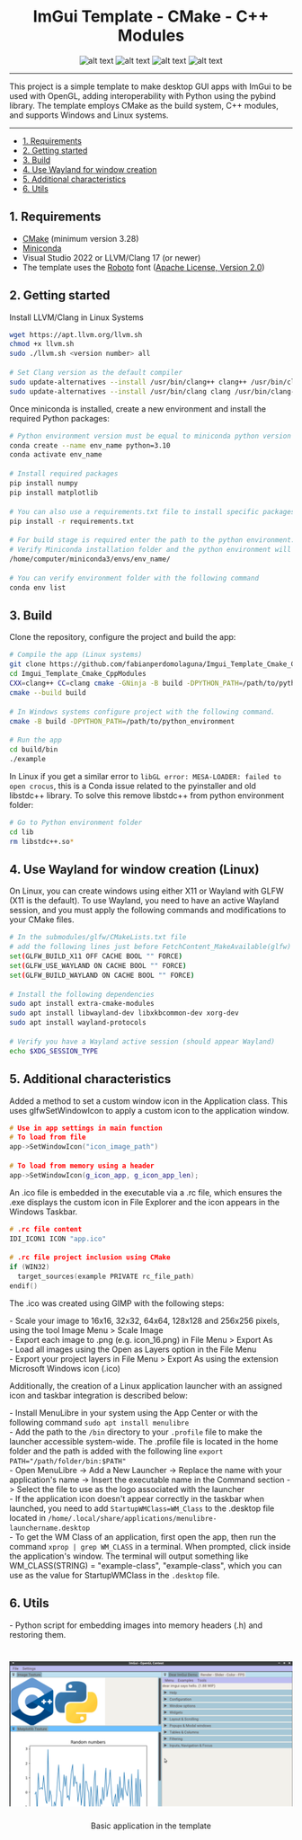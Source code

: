 <h1 align="center"">ImGui Template - CMake - C++ Modules</h1>

<p align="center">
  <img src="https://img.shields.io/github/license/fabianperdomolaguna/Imgui_Template_Cmake_CppModules?style=for-the-badge" alt="alt text">
  <img src="https://img.shields.io/badge/OS-Linux%20%7C%20Windows-003366?style=for-the-badge&logo=Windows%20Terminal" alt="alt text">
  <img src="https://img.shields.io/badge/Solution-C++20-00559C?style=for-the-badge&logo=C%2B%2B" alt="alt text">
  <img src="https://img.shields.io/badge/Python-3.10%20%7C%203.11%20%7C%203.12-FFFF00?style=for-the-badge&logo=Python&logoColor=white" alt="alt text">
</p>

---

This project is a simple template to make desktop GUI apps with ImGui to be used with OpenGL, adding interoperability with Python using the pybind library. The template employs CMake as the build system, C++ modules, and supports Windows and Linux systems.

---

- [1. Requirements](#1-requirements)
- [2. Getting started](#2-getting-started)
- [3. Build](#3-build)
- [4. Use Wayland for window creation](#4-use-wayland-for-window-creation-linux)
- [5. Additional characteristics](#5-additional-characteristics)
- [6. Utils](#6-utils)

## 1. Requirements

- [CMake](https://cmake.org/) (minimum version 3.28)
- [Miniconda](https://docs.conda.io/en/latest/miniconda.html)
- Visual Studio 2022 or LLVM/Clang 17 (or newer)
- The template uses the [Roboto](https://fonts.google.com/specimen/Roboto) font ([Apache License, Version 2.0](https://www.apache.org/licenses/LICENSE-2.0))

## 2. Getting started

Install LLVM/Clang in Linux Systems

```bash
wget https://apt.llvm.org/llvm.sh
chmod +x llvm.sh
sudo ./llvm.sh <version number> all

# Set Clang version as the default compiler
sudo update-alternatives --install /usr/bin/clang++ clang++ /usr/bin/clang++-16 100
sudo update-alternatives --install /usr/bin/clang clang /usr/bin/clang-16 100
```

Once miniconda is installed, create a new environment and install the required Python packages:

```bash
# Python environment version must be equal to miniconda python version (conda activate base --> python --version)
conda create --name env_name python=3.10
conda activate env_name

# Install required packages
pip install numpy
pip install matplotlib

# You can also use a requirements.txt file to install specific packages version
pip install -r requirements.txt

# For build stage is required enter the path to the python environment.
# Verify Miniconda installation folder and the python environment will as a folder in the folder envs. Here and example:
/home/computer/miniconda3/envs/env_name/

# You can verify environment folder with the following command
conda env list
```

## 3. Build

Clone the repository, configure the project and build the app:

```bash
# Compile the app (Linux systems)
git clone https://github.com/fabianperdomolaguna/Imgui_Template_Cmake_CppModules.git
cd Imgui_Template_Cmake_CppModules
CXX=clang++ CC=clang cmake -GNinja -B build -DPYTHON_PATH=/path/to/python_environment
cmake --build build

# In Windows systems configure project with the following command.
cmake -B build -DPYTHON_PATH=/path/to/python_environment

# Run the app
cd build/bin
./example
```

In Linux if you get a similar error to `libGL error: MESA-LOADER: failed to open crocus`, this is a Conda issue related to the pyinstaller and old libstdc++ library. To solve this remove libstdc++ from python environment folder:

```bash
# Go to Python environment folder
cd lib
rm libstdc++.so*
```

## 4. Use Wayland for window creation (Linux)

On Linux, you can create windows using either X11 or Wayland with GLFW (X11 is the default). To use Wayland, you need to have an active Wayland session, and you must apply the following commands and modifications to your CMake files.

```bash
# In the submodules/glfw/CMakeLists.txt file
# add the following lines just before FetchContent_MakeAvailable(glfw)
set(GLFW_BUILD_X11 OFF CACHE BOOL "" FORCE)
set(GLFW_USE_WAYLAND ON CACHE BOOL "" FORCE)
set(GLFW_BUILD_WAYLAND ON CACHE BOOL "" FORCE)

# Install the following dependencies
sudo apt install extra-cmake-modules
sudo apt install libwayland-dev libxkbcommon-dev xorg-dev
sudo apt install wayland-protocols

# Verify you have a Wayland active session (should appear Wayland)
echo $XDG_SESSION_TYPE
```

## 5. Additional characteristics

Added a method to set a custom window icon in the Application class. This uses glfwSetWindowIcon to apply a custom icon to the application window.

```cpp
# Use in app settings in main function
# To load from file
app->SetWindowIcon("icon_image_path")

# To load from memory using a header
app->SetWindowIcon(g_icon_app, g_icon_app_len);
```

An .ico file is embedded in the executable via a .rc file, which ensures the .exe displays the custom icon in File Explorer and the icon appears in the Windows Taskbar.

```cpp
# .rc file content
IDI_ICON1 ICON "app.ico"

# .rc file project inclusion using CMake
if (WIN32)
  target_sources(example PRIVATE rc_file_path)
endif()
```

The .ico was created using GIMP with the following steps:

\- Scale your image to 16x16, 32x32, 64x64, 128x128 and 256x256 pixels, using the tool Image Menu > Scale Image  
\- Export each image to .png (e.g. icon_16.png) in File Menu > Export As  
\- Load all images using the Open as Layers option in the File Menu  
\- Export your project layers in File Menu > Export As using the extension Microsoft Windows icon (.ico)  

Additionally, the creation of a Linux application launcher with an assigned icon and taskbar integration is described below:

\- Install MenuLibre in your system using the App Center or with the following command `sudo apt install menulibre`  
\- Add the path to the `/bin` directory to your `.profile` file to make the launcher accessible system-wide. The .profile file is located in the home folder and the path is added with the following line `export PATH="/path/folder/bin:$PATH"`  
\- Open MenuLibre -> Add a New Launcher -> Replace the name with your application's name -> Insert the executable name in the Command section -> Select the file to use as the logo associated with the launcher  
\- If the application icon doesn't appear correctly in the taskbar when launched, you need to add `StartupWMClass=WM_Class` to the .desktop file located in `/home/.local/share/applications/menulibre-launchername.desktop`  
\- To get the WM Class of an application, first open the app, then run the command `xprop | grep WM_CLASS` in a terminal. When prompted, click inside the application's window. The terminal will output something like WM_CLASS(STRING) = "example-class", "example-class", which you can use as the value for StartupWMClass in the `.desktop` file.  

## 6. Utils

\- Python script for embedding images into memory headers (.h) and restoring them.

<h1 align="center">
  <img src="assets/app_template.png" />
</h1>
<center>Basic application in the template</center>

